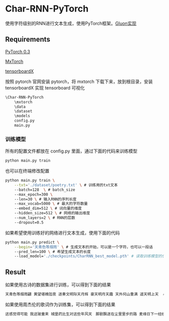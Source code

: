 # Char-RNN-PyTorch
使用字符级别的RNN进行文本生成，使用PyTorch框架。[Gluon实现](https://github.com/SherlockLiao/Char-RNN-Gluon)

## Requirements
[PyTorch 0.3](http://pytorch.org/)

[MxTorch](https://github.com/SherlockLiao/mxtorch)

[tensorboardX](https://github.com/lanpa/tensorboard-pytorch)

按照 pytorch 官网安装 pytorch，将 mxtorch 下载下来，放到根目录，安装 tensorboardX 实现 tensorboard 可视化

```bash
\Char-RNN-PyTorch
	\mxtorch
	\data
	\dataset
	\models
	config.py
	main.py
```



### 训练模型

所有的配置文件都放在 config.py 里面，通过下面的代码来训练模型

```bash
python main.py train
```

也可以在终端修改配置

```bash
python main.py train \
	--txt='./dataset/poetry.txt' \ # 训练用的txt文本
	--batch=128  \ # batch_size
	--max_epoch=300 \ 
	--len=30 \ # 输入RNN的序列长度
	--max_vocab=5000 \ # 最大的字符数量
	--embed_dim=512 \ # 词向量的维度
	--hidden_size=512 \ # 网络的输出维度
	--num_layers=2 \ # RNN的层数
	--dropout=0.5
```

如果希望使用训练好的网络进行文本生成，使用下面的代码

```bash
python main.py predict \
	--begin='天青色等烟雨' \ # 生成文本的开始，可以是一个字符，也可以一段话
	--pred_len=100 \ # 希望生成文本的长度
	--load_model='./checkpoints/CharRNN_best_model.pth' # 读取训练模型的位置
```

## Result
如果使用古诗的数据集进行训练，可以得到下面的结果

```bash
天青色等烟雨翩 黄望堪魄弦夜 逐奏文明际天月辉 豪天明月天趣 天外何山重满 遥天明上天  心空游无拂天外空寂室叨
```

如果使用周杰伦的歌词作为训练集，可以得到下面的结果

```bash
这感觉得可能 我这玻童来 城堡药比生对这些年风天　脚剧飘逐在尘里里步的路 麦缘日下一经经 听觉得远回白择
```
